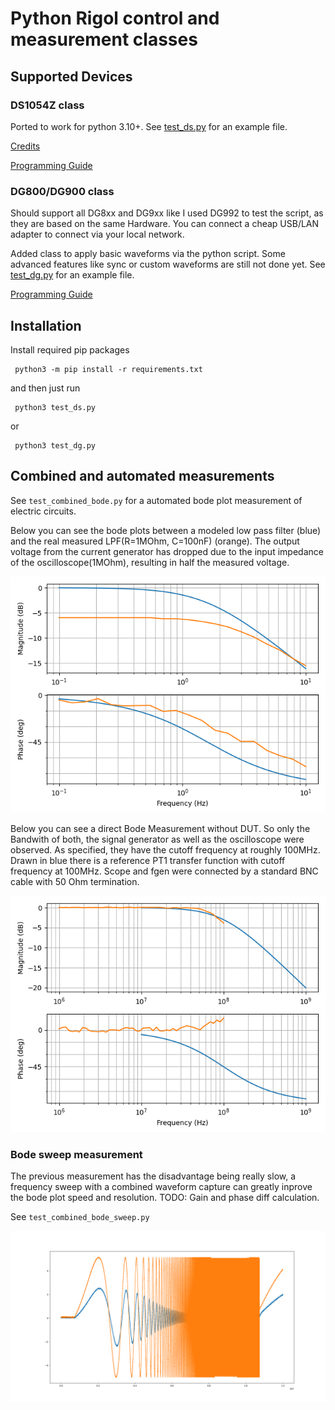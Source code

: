 # Python Rigol control and measurement classes

## Supported Devices

### DS1054Z class

Ported to work for python 3.10+. See [test_ds.py](test_ds.py) for an example file.

[Credits](https://github.com/charkster/rigol_ds1054z)

[Programming Guide](https://beyondmeasure.rigoltech.com/acton/attachment/1579/f-0386/1/-/-/-/-/DS1000Z_Programming%20Guide_EN.pdf)

### DG800/DG900 class

Should support all DG8xx and DG9xx like I used DG992 to test the script, as they are based on the same Hardware. You can connect a cheap USB/LAN adapter to connect via your local network.

Added class to apply basic waveforms via the python script. Some advanced features like sync or custom waveforms are still not done yet.
See [test_dg.py](test_dg.py) for an example file.

[Programming Guide](https://beyondmeasure.rigoltech.com/acton/attachment/1579/f-08aa/0/-/-/-/-/DG900_ProgrammingGuide_EN.pdf)

## Installation

Install required pip packages

```shell
 python3 -m pip install -r requirements.txt
```

and then just run

```shell
 python3 test_ds.py
```

or

```shell
 python3 test_dg.py
```

## Combined and automated measurements

See ```test_combined_bode.py``` for a automated bode plot measurement of electric circuits.

Below you can see the bode plots between a modeled low pass filter (blue) and the real measured LPF(R=1MOhm, C=100nF) (orange). The output voltage from the current generator has dropped due to the input impedance of the oscilloscope(1MOhm), resulting in half the measured voltage.

![](screenshots/BodePlot_RC_Lowpass.png)

Below you can see a direct Bode Measurement without DUT. So only the Bandwith of both, the signal generator as well as the oscilloscope were observed. As specified, they have the cutoff frequency at roughly 100MHz. Drawn in blue there is a reference PT1 transfer function with cutoff frequency at 100MHz. Scope and fgen were connected by a standard BNC cable with 50 Ohm termination.

![](screenshots/BodePlot_Hardware_Bandwidth.png)

### Bode sweep measurement

The previous measurement has the disadvantage being really slow, a frequency sweep with a combined waveform capture can greatly inprove the bode plot speed and resolution. TODO: Gain and phase diff calculation.

See ```test_combined_bode_sweep.py```

![](screenshots/raw_sweep.png)
